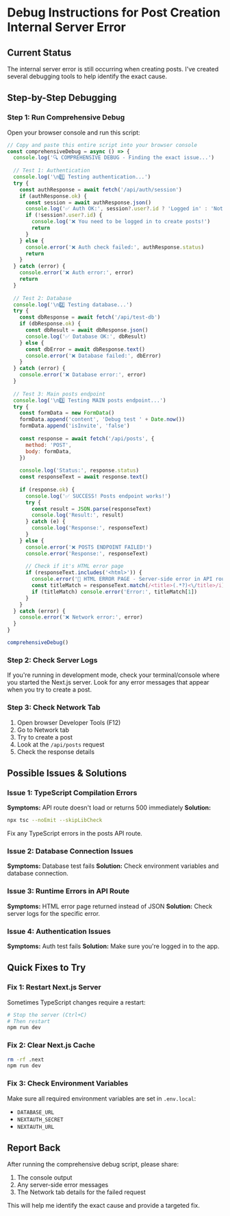 # Debug Instructions for Post Creation Internal Server Error

## Current Status
The internal server error is still occurring when creating posts. I've created several debugging tools to help identify the exact cause.

## Step-by-Step Debugging

### Step 1: Run Comprehensive Debug
Open your browser console and run this script:
```javascript
// Copy and paste this entire script into your browser console
const comprehensiveDebug = async () => {
  console.log('🔍 COMPREHENSIVE DEBUG - Finding the exact issue...')
  
  // Test 1: Authentication
  console.log('\n1️⃣ Testing authentication...')
  try {
    const authResponse = await fetch('/api/auth/session')
    if (authResponse.ok) {
      const session = await authResponse.json()
      console.log('✅ Auth OK:', session?.user?.id ? 'Logged in' : 'Not logged in')
      if (!session?.user?.id) {
        console.log('❌ You need to be logged in to create posts!')
        return
      }
    } else {
      console.error('❌ Auth check failed:', authResponse.status)
      return
    }
  } catch (error) {
    console.error('❌ Auth error:', error)
    return
  }
  
  // Test 2: Database
  console.log('\n2️⃣ Testing database...')
  try {
    const dbResponse = await fetch('/api/test-db')
    if (dbResponse.ok) {
      const dbResult = await dbResponse.json()
      console.log('✅ Database OK:', dbResult)
    } else {
      const dbError = await dbResponse.text()
      console.error('❌ Database failed:', dbError)
    }
  } catch (error) {
    console.error('❌ Database error:', error)
  }
  
  // Test 3: Main posts endpoint
  console.log('\n3️⃣ Testing MAIN posts endpoint...')
  try {
    const formData = new FormData()
    formData.append('content', 'Debug test ' + Date.now())
    formData.append('isInvite', 'false')
    
    const response = await fetch('/api/posts', {
      method: 'POST',
      body: formData,
    })
    
    console.log('Status:', response.status)
    const responseText = await response.text()
    
    if (response.ok) {
      console.log('✅ SUCCESS! Posts endpoint works!')
      try {
        const result = JSON.parse(responseText)
        console.log('Result:', result)
      } catch (e) {
        console.log('Response:', responseText)
      }
    } else {
      console.error('❌ POSTS ENDPOINT FAILED!')
      console.error('Response:', responseText)
      
      // Check if it's HTML error page
      if (responseText.includes('<html>')) {
        console.error('🚨 HTML ERROR PAGE - Server-side error in API route')
        const titleMatch = responseText.match(/<title>(.*?)<\/title>/i)
        if (titleMatch) console.error('Error:', titleMatch[1])
      }
    }
  } catch (error) {
    console.error('❌ Network error:', error)
  }
}

comprehensiveDebug()
```

### Step 2: Check Server Logs
If you're running in development mode, check your terminal/console where you started the Next.js server. Look for any error messages that appear when you try to create a post.

### Step 3: Check Network Tab
1. Open browser Developer Tools (F12)
2. Go to Network tab
3. Try to create a post
4. Look at the `/api/posts` request
5. Check the response details

## Possible Issues & Solutions

### Issue 1: TypeScript Compilation Errors
**Symptoms:** API route doesn't load or returns 500 immediately
**Solution:** 
```bash
npx tsc --noEmit --skipLibCheck
```
Fix any TypeScript errors in the posts API route.

### Issue 2: Database Connection Issues
**Symptoms:** Database test fails
**Solution:** Check environment variables and database connection.

### Issue 3: Runtime Errors in API Route
**Symptoms:** HTML error page returned instead of JSON
**Solution:** Check server logs for the specific error.

### Issue 4: Authentication Issues
**Symptoms:** Auth test fails
**Solution:** Make sure you're logged in to the app.

## Quick Fixes to Try

### Fix 1: Restart Next.js Server
Sometimes TypeScript changes require a restart:
```bash
# Stop the server (Ctrl+C)
# Then restart
npm run dev
```

### Fix 2: Clear Next.js Cache
```bash
rm -rf .next
npm run dev
```

### Fix 3: Check Environment Variables
Make sure all required environment variables are set in `.env.local`:
- `DATABASE_URL`
- `NEXTAUTH_SECRET`
- `NEXTAUTH_URL`

## Report Back
After running the comprehensive debug script, please share:
1. The console output
2. Any server-side error messages
3. The Network tab details for the failed request

This will help me identify the exact cause and provide a targeted fix.